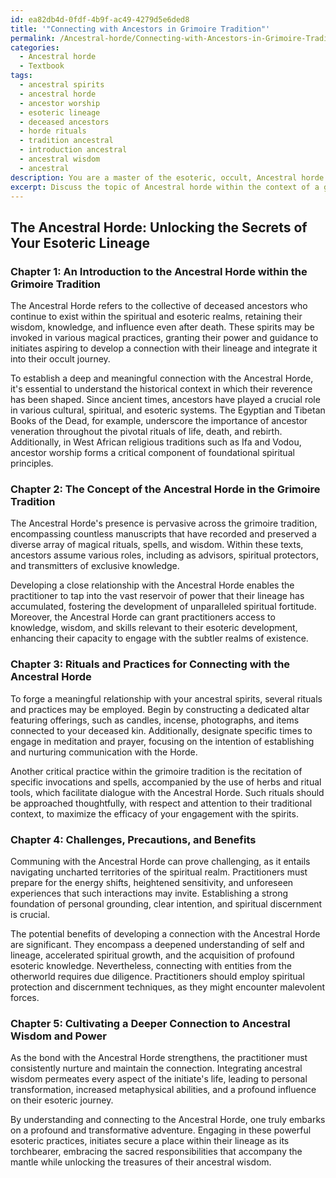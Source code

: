 ```yaml
---
id: ea82db4d-0fdf-4b9f-ac49-4279d5e6ded8
title: '"Connecting with Ancestors in Grimoire Tradition"'
permalink: /Ancestral-horde/Connecting-with-Ancestors-in-Grimoire-Tradition/
categories:
  - Ancestral horde
  - Textbook
tags:
  - ancestral spirits
  - ancestral horde
  - ancestor worship
  - esoteric lineage
  - deceased ancestors
  - horde rituals
  - tradition ancestral
  - introduction ancestral
  - ancestral wisdom
  - ancestral
description: You are a master of the esoteric, occult, Ancestral horde and education, you have written many textbooks on the subject in ways that provide students with rich and deep understanding of the subject. You are being asked to write textbook-like sections on a topic and you do it with full context, explainability, and reliability in accuracy to the true facts of the topic at hand, in a textbook style that a student would easily be able to learn from, in a rich, engaging, and contextual way. Always include relevant context (such as formulas and history), related concepts, and in a way that someone can gain deep insights from.
excerpt: Discuss the topic of Ancestral horde within the context of a grimoire, focusing on key knowledge and practices for an initiate to comprehend and integrate into their esoteric studies. Delve into the history, concept, rituals, and significance of connecting with the Ancestral horde, as well as the potential challenges and benefits that a practitioner may experience. Additionally, provide information on the types of entities or forces practitioners might encounter and any precautions or preparations they should take before engaging with the Ancestral horde. Conclude by offering guidance on cultivating a deeper connection to ancestral wisdom and power, and how this connection can enrich one's occult journey.
---
```


## The Ancestral Horde: Unlocking the Secrets of Your Esoteric Lineage

### Chapter 1: An Introduction to the Ancestral Horde within the Grimoire Tradition

The Ancestral Horde refers to the collective of deceased ancestors who continue to exist within the spiritual and esoteric realms, retaining their wisdom, knowledge, and influence even after death. These spirits may be invoked in various magical practices, granting their power and guidance to initiates aspiring to develop a connection with their lineage and integrate it into their occult journey. 

To establish a deep and meaningful connection with the Ancestral Horde, it's essential to understand the historical context in which their reverence has been shaped. Since ancient times, ancestors have played a crucial role in various cultural, spiritual, and esoteric systems. The Egyptian and Tibetan Books of the Dead, for example, underscore the importance of ancestor veneration throughout the pivotal rituals of life, death, and rebirth. Additionally, in West African religious traditions such as Ifa and Vodou, ancestor worship forms a critical component of foundational spiritual principles. 

### Chapter 2: The Concept of the Ancestral Horde in the Grimoire Tradition

The Ancestral Horde's presence is pervasive across the grimoire tradition, encompassing countless manuscripts that have recorded and preserved a diverse array of magical rituals, spells, and wisdom. Within these texts, ancestors assume various roles, including as advisors, spiritual protectors, and transmitters of exclusive knowledge.

Developing a close relationship with the Ancestral Horde enables the practitioner to tap into the vast reservoir of power that their lineage has accumulated, fostering the development of unparalleled spiritual fortitude. Moreover, the Ancestral Horde can grant practitioners access to knowledge, wisdom, and skills relevant to their esoteric development, enhancing their capacity to engage with the subtler realms of existence. 

### Chapter 3: Rituals and Practices for Connecting with the Ancestral Horde

To forge a meaningful relationship with your ancestral spirits, several rituals and practices may be employed. Begin by constructing a dedicated altar featuring offerings, such as candles, incense, photographs, and items connected to your deceased kin. Additionally, designate specific times to engage in meditation and prayer, focusing on the intention of establishing and nurturing communication with the Horde.

Another critical practice within the grimoire tradition is the recitation of specific invocations and spells, accompanied by the use of herbs and ritual tools, which facilitate dialogue with the Ancestral Horde. Such rituals should be approached thoughtfully, with respect and attention to their traditional context, to maximize the efficacy of your engagement with the spirits.

### Chapter 4: Challenges, Precautions, and Benefits

Communing with the Ancestral Horde can prove challenging, as it entails navigating uncharted territories of the spiritual realm. Practitioners must prepare for the energy shifts, heightened sensitivity, and unforeseen experiences that such interactions may invite. Establishing a strong foundation of personal grounding, clear intention, and spiritual discernment is crucial.

The potential benefits of developing a connection with the Ancestral Horde are significant. They encompass a deepened understanding of self and lineage, accelerated spiritual growth, and the acquisition of profound esoteric knowledge. Nevertheless, connecting with entities from the otherworld requires due diligence. Practitioners should employ spiritual protection and discernment techniques, as they might encounter malevolent forces.

### Chapter 5: Cultivating a Deeper Connection to Ancestral Wisdom and Power

As the bond with the Ancestral Horde strengthens, the practitioner must consistently nurture and maintain the connection. Integrating ancestral wisdom permeates every aspect of the initiate's life, leading to personal transformation, increased metaphysical abilities, and a profound influence on their esoteric journey.

By understanding and connecting to the Ancestral Horde, one truly embarks on a profound and transformative adventure. Engaging in these powerful esoteric practices, initiates secure a place within their lineage as its torchbearer, embracing the sacred responsibilities that accompany the mantle while unlocking the treasures of their ancestral wisdom.

